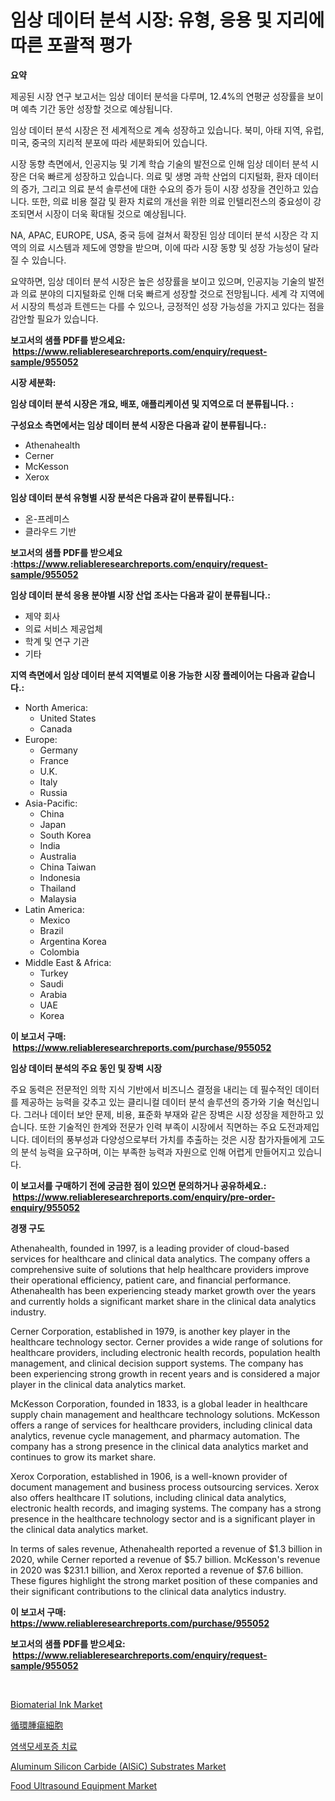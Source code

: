 <p><h1>임상 데이터 분석 시장: 유형, 응용 및 지리에 따른 포괄적 평가</h1></p><p><strong>요약</strong></p>
<p><p>제공된 시장 연구 보고서는 임상 데이터 분석을 다루며, 12.4%의 연평균 성장률을 보이며 예측 기간 동안 성장할 것으로 예상됩니다.</p><p>임상 데이터 분석 시장은 전 세계적으로 계속 성장하고 있습니다. 북미, 아태 지역, 유럽, 미국, 중국의 지리적 분포에 따라 세분화되어 있습니다.</p><p>시장 동향 측면에서, 인공지능 및 기계 학습 기술의 발전으로 인해 임상 데이터 분석 시장은 더욱 빠르게 성장하고 있습니다. 의료 및 생명 과학 산업의 디지털화, 환자 데이터의 증가, 그리고 의료 분석 솔루션에 대한 수요의 증가 등이 시장 성장을 견인하고 있습니다. 또한, 의료 비용 절감 및 환자 치료의 개선을 위한 의료 인텔리전스의 중요성이 강조되면서 시장이 더욱 확대될 것으로 예상됩니다.</p><p>NA, APAC, EUROPE, USA, 중국 등에 걸쳐서 확장된 임상 데이터 분석 시장은 각 지역의 의료 시스템과 제도에 영향을 받으며, 이에 따라 시장 동향 및 성장 가능성이 달라질 수 있습니다.</p><p>요약하면, 임상 데이터 분석 시장은 높은 성장률을 보이고 있으며, 인공지능 기술의 발전과 의료 분야의 디지털화로 인해 더욱 빠르게 성장할 것으로 전망됩니다. 세계 각 지역에서 시장의 특성과 트렌드는 다를 수 있으나, 긍정적인 성장 가능성을 가지고 있다는 점을 감안할 필요가 있습니다.</p></p>
<p><strong>보고서의 샘플 PDF를 받으세요: &nbsp;<a href="https://www.reliableresearchreports.com/enquiry/request-sample/955052">https://www.reliableresearchreports.com/enquiry/request-sample/955052</a></strong></p>
<p><strong>시장 세분화:</strong></p>
<p><strong> 임상 데이터 분석 시장은 개요, 배포, 애플리케이션 및 지역으로 더 분류됩니다. :</strong></p>
<p><strong>구성요소 측면에서는 임상 데이터 분석 시장은 다음과 같이 분류됩니다.:</strong></p>
<p><ul><li>Athenahealth</li><li>Cerner</li><li>McKesson</li><li>Xerox</li></ul></p>
<p><strong> 임상 데이터 분석 유형별 시장 분석은 다음과 같이 분류됩니다.:</strong></p>
<p><ul><li>온-프레미스</li><li>클라우드 기반</li></ul></p>
<p><strong>보고서의 샘플 PDF를 받으세요 :<a href="https://www.reliableresearchreports.com/enquiry/request-sample/955052">https://www.reliableresearchreports.com/enquiry/request-sample/955052</a></strong></p>
<p><strong> 임상 데이터 분석 응용 분야별 시장 산업 조사는 다음과 같이 분류됩니다.:</strong></p>
<p><ul><li>제약 회사</li><li>의료 서비스 제공업체</li><li>학계 및 연구 기관</li><li>기타</li></ul></p>
<p><strong>지역 측면에서 임상 데이터 분석 지역별로 이용 가능한 시장 플레이어는 다음과 같습니다.:</strong></p>
<p><ul>
    <li>
        North America:
        <ul>
            <li>United States</li>
            <li>Canada</li>
        </ul>
    </li>
    <li>
        Europe:
        <ul>
            <li>Germany</li>
            <li>France</li>
            <li>U.K.</li>
            <li>Italy</li>
            <li>Russia</li>
        </ul>
    </li>
    <li>
        Asia-Pacific:
        <ul>
            <li>China</li>
            <li>Japan</li>
            <li>South Korea</li>
            <li>India</li>
            <li>Australia</li>
            <li>China Taiwan</li>
            <li>Indonesia</li>
            <li>Thailand</li>
            <li>Malaysia</li>
        </ul>
    </li>
    <li>
        Latin America:
        <ul>
            <li>Mexico</li>
            <li>Brazil</li>
            <li>Argentina Korea</li>
            <li>Colombia</li>
        </ul>
    </li>
    <li>
        Middle East & Africa:
        <ul>
            <li>Turkey</li>
            <li>Saudi</li>
            <li>Arabia</li>
            <li>UAE</li>
            <li>Korea</li>
        </ul>
    </li>
    </ul></p>
<p><strong>이 보고서 구매: &nbsp;<a href="https://www.reliableresearchreports.com/purchase/955052">https://www.reliableresearchreports.com/purchase/955052</a></strong></p>
<p><strong>임상 데이터 분석의 주요 동인 및 장벽 시장</strong></p>
<p><p>주요 동력은 전문적인 의학 지식 기반에서 비즈니스 결정을 내리는 데 필수적인 데이터를 제공하는 능력을 갖추고 있는 클리니컬 데이터 분석 솔루션의 증가와 기술 혁신입니다. 그러나 데이터 보안 문제, 비용, 표준화 부재와 같은 장벽은 시장 성장을 제한하고 있습니다. 또한 기술적인 한계와 전문가 인력 부족이 시장에서 직면하는 주요 도전과제입니다. 데이터의 풍부성과 다양성으로부터 가치를 추출하는 것은 시장 참가자들에게 고도의 분석 능력을 요구하며, 이는 부족한 능력과 자원으로 인해 어렵게 만들어지고 있습니다.</p></p>
<p><strong>이 보고서를 구매하기 전에 궁금한 점이 있으면 문의하거나 공유하세요.: &nbsp;<a href="https://www.reliableresearchreports.com/enquiry/pre-order-enquiry/955052">https://www.reliableresearchreports.com/enquiry/pre-order-enquiry/955052</a></strong></p>
<p><strong>경쟁 구도</strong></p>
<p><p>Athenahealth, founded in 1997, is a leading provider of cloud-based services for healthcare and clinical data analytics. The company offers a comprehensive suite of solutions that help healthcare providers improve their operational efficiency, patient care, and financial performance. Athenahealth has been experiencing steady market growth over the years and currently holds a significant market share in the clinical data analytics industry.</p><p>Cerner Corporation, established in 1979, is another key player in the healthcare technology sector. Cerner provides a wide range of solutions for healthcare providers, including electronic health records, population health management, and clinical decision support systems. The company has been experiencing strong growth in recent years and is considered a major player in the clinical data analytics market.</p><p>McKesson Corporation, founded in 1833, is a global leader in healthcare supply chain management and healthcare technology solutions. McKesson offers a range of services for healthcare providers, including clinical data analytics, revenue cycle management, and pharmacy automation. The company has a strong presence in the clinical data analytics market and continues to grow its market share.</p><p>Xerox Corporation, established in 1906, is a well-known provider of document management and business process outsourcing services. Xerox also offers healthcare IT solutions, including clinical data analytics, electronic health records, and imaging systems. The company has a strong presence in the healthcare technology sector and is a significant player in the clinical data analytics market.</p><p>In terms of sales revenue, Athenahealth reported a revenue of $1.3 billion in 2020, while Cerner reported a revenue of $5.7 billion. McKesson's revenue in 2020 was $231.1 billion, and Xerox reported a revenue of $7.6 billion. These figures highlight the strong market position of these companies and their significant contributions to the clinical data analytics industry.</p></p>
<p><strong>이 보고서 구매: &nbsp; <a href="https://www.reliableresearchreports.com/purchase/955052">https://www.reliableresearchreports.com/purchase/955052</a></strong></p>
<p><strong>보고서의 샘플 PDF를 받으세요: &nbsp;<a href="https://www.reliableresearchreports.com/enquiry/request-sample/955052">https://www.reliableresearchreports.com/enquiry/request-sample/955052</a></strong><strong></strong></p>
<p>&nbsp;</p>
<p><p><a href="https://github.com/lylyparadise/Market-Research-Report-List-2/blob/main/biomaterial-ink-market.md">Biomaterial Ink Market</a></p><p><a href="https://github.com/joaejkdzgyljvo6/Market-Research-Report-List-1/blob/main/8287626185440.md">循環腫瘍細胞</a></p><p><a href="https://github.com/idcefvhkdut6/Market-Research-Report-List-1/blob/main/5708398185434.md">염색모세포증 치료</a></p><p><a href="https://adventurous-uranium-ef9.notion.site/Global-Aluminum-Silicon-Carbide-AlSiC-Substrates-Market-Size-and-Market-Trends-Insights-and-Proje-01224aa7a6a248d2b4e0956ac674d494">Aluminum Silicon Carbide (AlSiC) Substrates Market</a></p><p><a href="https://issuu.com/reportprime-2/docs/food-ultrasound-equipment-market-size-2030.pptx">Food Ultrasound Equipment Market</a></p></p>